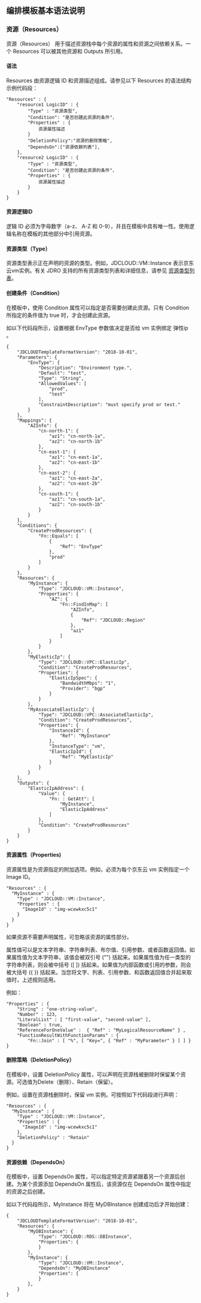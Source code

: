 ## 编排模板基本语法说明
### 资源（Resources）

资源（Resources） 用于描述资源栈中每个资源的属性和资源之间依赖关系。一个 Resources 可以被其他资源和 Outputs 所引用。

#### 语法

Resources 由资源逻辑 ID 和资源描述组成。请参见以下 Resources 的语法结构示例代码段：

```
"Resources" : {
    "resource1 LogicID" : {
        "Type" : "资源类型",
        "Condition": "是否创建此资源的条件"，
        "Properties" : {
            资源属性描述
        }
        "DeletionPolicy":"资源的删除策略",
        "DependsOn":["资源依赖列表"],
    },
    "resource2 LogicID" : {
        "Type" : "资源类型",
        "Condition": "是否创建此资源的条件"，
        "Properties" : {
            资源属性描述
        }
    }
}
```

#### 资源逻辑ID

逻辑 ID 必须为字母数字（a-z、 A-Z 和 0-9），并且在模板中具有唯一性。使用逻辑名称在模板的其他部分中引用资源。

#### 资源类型（Type）

资源类型表示正在声明的资源的类型。例如，JDCLOUD::VM::Instance 表示京东云vm实例。有关 JDRO 支持的所有资源类型列表和详细信息，请参见 [资源类型列表](../Operation-Guide/resource-type.md)。

#### 创建条件（Condition）
在模板中，使用 Condition 属性可以指定是否需要创建此资源。只有 Condition 所指定的条件值为 true 时，才会创建此资源。

如以下代码段所示，设置根据 EnvType 参数值决定是否给 vm 实例绑定 弹性ip 。

```
{
    "JDCLOUDTemplateFormatVersion": "2018-10-01",
    "Parameters": {
        "EnvType": {
            "Description": "Environment type.",
            "Default": "test",
            "Type": "String",
            "AllowedValues": [
                "prod",
                "test"
            ],
            "ConstraintDescription": "must specify prod or test."
        }
    },
    "Mappings": {
        "AZInfo": {
            "cn-north-1": {
                "az1": "cn-north-1a",
                "az2": "cn-north-1b"
            },
            "cn-east-1": {
                "az1": "cn-east-1a",
                "az2": "cn-east-1b"
            },
            "cn-east-2": {
                "az1": "cn-east-2a",
                "az2": "cn-east-2b"
            },
            "cn-south-1": {
                "az1": "cn-south-1a",
                "az2": "cn-south-1b"
            }
        }
    },
    "Conditions": {
        "CreateProdResources": {
            "Fn::Equals": [
                {
                    "Ref": "EnvType"
                },
                "prod"
            ]
        }
    },
    "Resources": {
        "MyInstance": {
            "Type": "JDCLOUD::VM::Instance",
            "Properties": {
                "AZ": {
                    "Fn::FindInMap": [
                        "AZInfo",
                        {
                            "Ref": "JDCLOUD::Region"
                        },
                        "az1"
                    ]
                }
            }
        },
        "MyElasticIp": {
            "Type": "JDCLOUD::VPC::ElasticIp",
            "Condition": "CreateProdResources",
            "Properties": {
                "ElasticIpSpec": {
                    "BandwidthMbps": "1",
                    "Provider": "bgp"
                }
            }
        },
        "MyAssociateElasticIp": {
            "Type": "JDCLOUD::VPC::AssociateElasticIp",
            "Condition": "CreateProdResources",
            "Properties": {
                "InstanceId": {
                    "Ref": "MyInstance"
                },
                "InstanceType": "vm",
                "ElasticIpId": {
                    "Ref": "MyElasticIp"
                }
            }
        }
    },
    "Outputs": {
        "ElasticIpAddress": {
            "Value": {
                "Fn: : GetAtt": [
                    "MyInstance",
                    "ElasticIpAddress"
                ]
            },
            "Condition": "CreateProdResources"
        }
    }
}
```


#### 资源属性（Properties)

资源属性是为资源指定的附加选项。例如，必须为每个京东云 vm 实例指定一个 Image ID。

```
"Resources" : {
  "MyInstance" : {
    "Type" : "JDCLOUD::VM::Instance",
    "Properties" : {
      "ImageId" : "img-wcewkxc5c1"
    }
  }
}
```
如果资源不需要声明属性，可忽略该资源的属性部分。

属性值可以是文本字符串、字符串列表、布尔值、引用参数、或者函数返回值。如果属性值为文本字符串，该值会被双引号 ("") 括起来。如果属性值为任一类型的字符串列表，则会被中括号 ([ ]) 括起来。如果值为内部函数或引用的参数，则会被大括号 ({ }) 括起来。当您将文字、列表、引用参数、和函数返回值合并起来取值时，上述规则适用。

例如：
```
"Properties" : {
    "String" : "one-string-value",
    "Number" : 123,
    "LiteralList" : [ "first-value", "second-value" ],
    "Boolean" : true,
    "ReferenceForOneValue" :  { "Ref" : "MyLogicalResourceName" } ,
    "FunctionResultWithFunctionParams" : {
        "Fn::Join" : [ "%", [ "Key=", { "Ref" : "MyParameter" } ] ] }
}
```

#### 删除策略（DeletionPolicy）

在模板中，设置 DeletionPolicy 属性，可以声明在资源栈被删除时保留某个资源。可选值为Delete（删除）、Retain（保留）。

例如，设置在资源栈删除时，保留 vm 实例。可按照如下代码段进行声明：

```
"Resources" : {
  "MyInstance" : {
    "Type" : "JDCLOUD::VM::Instance",
    "Properties" : {
      "ImageId" : "img-wcewkxc5c1"
    },
    "DeletionPolicy" : "Retain"
  }
}
```

#### 资源依赖（DependsOn）

在模板中，设置 DependsOn 属性，可以指定特定资源紧跟着另一个资源后创建。为某个资源添加 DependsOn 属性后，该资源仅在 DependsOn 属性中指定的资源之后创建。

如以下代码段所示，MyInstance 将在 MyDBInstance 创建成功后才开始创建：

```
{
    "JDCLOUDTemplateFormatVersion": "2018-10-01",
    "Resources": {
        "MyDBInstance": {
            "Type": "JDCLOUD::RDS::DBInstance",
            "Properties": {
            }
        },
        "MyInstance": {
            "Type": "JDCLOUD::VM::Instance",
            "DependsOn": "MyDBInstance"
            "Properties": {
            }
        },
    }
}
```


